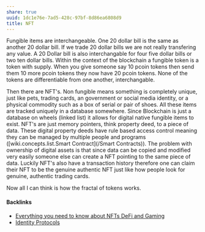 ```yaml
---
share: true
uuid: 1dc1e76e-7ad5-428c-97bf-8d86ea6808d9
title: NFT
---
```

Fungible items are interchangeable. One 20 dollar bill is the same as another 20 dollar bill. If we trade 20 dollar bills we are not really transfering any value. A 20 Dollar bill is also interchangable for four five dollar bills or two ten dollar bills. Within the context of the blockchain a fungible token is a token with supply. When you give someone say 10 pcoin tokens then send them 10 more pcoin tokens they now have 20 pcoin tokens. None of the tokens are differentiable from one another, interchangable.

Then there are NFT's. Non fungible means something is completely unique, just like pets, trading cards, an government or social media identity, or a physical commodity such as a box of serial or pair of shoes. All these items are tracked uniquely in a database somewhere. Since Blockchain is just a database on wheels (linked list) it allows for digital native fungible items to exist. NFT's are just memory pointers, think property deed, to a piece of data. These digital property deeds have rule based access control meaning they can be managed by multiple people and programs ([wiki.concepts.list.Smart Contract](/Smart Contracts)). The problem with ownership of digital assets is that since data can be copied and modified very easily someone else can create a NFT pointing to the same piece of data. Luckily NFT's also have a transaction history therefore one can claim their NFT to be the genuine authentic NFT just like how people look for genuine, authentic trading cards.

Now all I can think is how the fractal of tokens works.




#### Backlinks

* [Everything you need to know about NFTs  DeFi  and Gaming](/6ce495cd-8c66-4732-9c9e-7813000405d6)
* [Identity Protocols](/197d37c9-dd58-4222-8c98-9f63c043a77b)